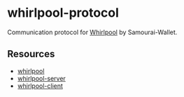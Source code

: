 # whirlpool-protocol

Communication protocol for [Whirlpool](https://github.com/Samourai-Wallet/Whirlpool) by Samourai-Wallet.

## Resources
 * [whirlpool](https://github.com/Samourai-Wallet/Whirlpool)
 * [whirlpool-server](https://github.com/Samourai-Wallet/whirlpool-server)
 * [whirlpool-client](https://github.com/Samourai-Wallet/whirlpool-client)
